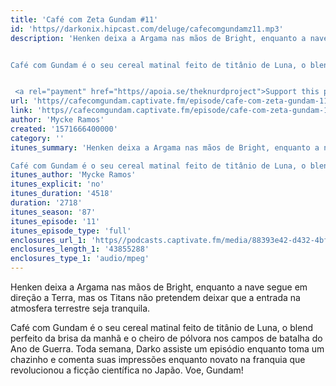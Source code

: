```yaml
---
title: 'Café com Zeta Gundam #11'
id: 'https//darkonix.hipcast.com/deluge/cafecomgundamz11.mp3'
description: 'Henken deixa a Argama nas mãos de Bright, enquanto a nave segue em direção a Terra, mas os Titans não pretendem deixar que a entrada na atmosfera terrestre seja tranquila.


Café com Gundam é o seu cereal matinal feito de titânio de Luna, o blend perfeito da brisa da manhã e o cheiro de pólvora nos campos de batalha do Ano de Guerra. Toda semana, Darko assiste um episódio enquanto toma um chazinho e comenta suas impressões enquanto novato na franquia que revolucionou a ficção científica no Japão. Voe, Gundam!


 <a rel="payment" href="https//apoia.se/theknurdproject">Support this podcast</a>'
url: 'https//cafecomgundam.captivate.fm/episode/cafe-com-zeta-gundam-11'
link: 'https//cafecomgundam.captivate.fm/episode/cafe-com-zeta-gundam-11'
author: 'Mycke Ramos'
created: '1571666400000'
category: ''
itunes_summary: 'Henken deixa a Argama nas mãos de Bright, enquanto a nave segue em direção a Terra, mas os Titans não pretendem deixar que a entrada na atmosfera terrestre seja tranquila.

Café com Gundam é o seu cereal matinal feito de titânio de Luna, o blend perfeito da brisa da manhã e o cheiro de pólvora nos campos de batalha do Ano de Guerra. Toda semana, Darko assiste um episódio enquanto toma um chazinho e comenta suas impressões enquanto novato na franquia que revolucionou a ficção científica no Japão. Voe, Gundam!'
itunes_author: 'Mycke Ramos'
itunes_explicit: 'no'
itunes_duration: '4518'
duration: '2718'
itunes_season: '87'
itunes_episode: '11'
itunes_episode_type: 'full'
enclosures_url_1: 'https//podcasts.captivate.fm/media/88393e42-d432-4bf3-b969-fde9f5e68d91/cafecomgundamz11_tc.mp3'
enclosures_length_1: '43855288'
enclosures_type_1: 'audio/mpeg'
---
```

Henken deixa a Argama nas mãos de Bright, enquanto a nave segue em direção a Terra, mas os Titans não pretendem deixar que a entrada na atmosfera terrestre seja tranquila.

Café com Gundam é o seu cereal matinal feito de titânio de Luna, o blend perfeito da brisa da manhã e o cheiro de pólvora nos campos de batalha do Ano de Guerra. Toda semana, Darko assiste um episódio enquanto toma um chazinho e comenta suas impressões enquanto novato na franquia que revolucionou a ficção científica no Japão. Voe, Gundam!
